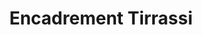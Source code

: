 ---
title: "Encadrement Tirrassi"
url: /aubagne/encadrement-tirrassi/
shop: décoration intérieure
---